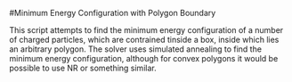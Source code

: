#Minimum Energy Configuration with Polygon Boundary

This script attempts to find the minimum energy configuration of a number of charged particles, which are contrained tinside a box, inside which lies an arbitrary polygon. The solver uses simulated annealing to find the minimum energy configuration, although for convex polygons it would be possible to use NR or something similar.